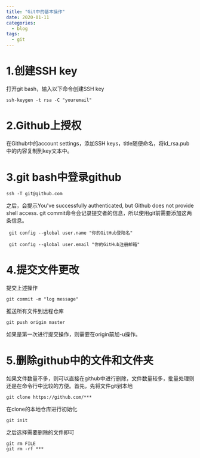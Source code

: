 ```yaml
---
title: "Git中的基本操作"
date: 2020-01-11
categories:
  - blog
tags:
  - git
---
```

 
# 1.创建SSH key
打开git bash，输入以下命令创建SSH key
```
ssh-keygen -t rsa -C "youremail"
```
# 2.Github上授权
在Github中的account settings，添加SSH keys，title随便命名，将id_rsa.pub中的内容复制到key文本中。

# 3.git bash中登录github
```
ssh -T git@github.com
```
之后，会提示You've successfully authenticated, but Github does not provide shell access.
git commit命令会记录提交者的信息，所以使用git前需要添加这两条信息。
```
 git config --global user.name "你的GitHub登陆名"

 git config --global user.email "你的GitHub注册邮箱" 
```
# 4.提交文件更改
提交上述操作
```
git commit -m "log message"
```
推送所有文件到远程仓库
```
git push origin master
```
如果是第一次进行提交操作，则需要在origin前加-u操作。
# 5.删除github中的文件和文件夹
如果文件数量不多，则可以直接在github中进行删除，文件数量较多，批量处理则还是在命令行中比较的方便。首先，先将文件git到本地
```
git clone https://github.com/***
```
在clone的本地仓库进行初始化
```
git init
```
之后选择需要删除的文件即可
```
git rm FILE
git rm -rf ***
```

